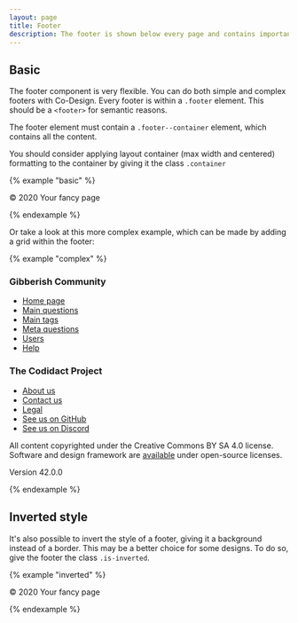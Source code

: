 ```yaml
---
layout: page
title: Footer
description: The footer is shown below every page and contains important links and legal information.
---
```


## Basic

The footer component is very flexible. You can do both simple and complex footers with Co-Design. Every footer is within a <code>.footer</code> element. This should be a <code>&lt;footer&gt;</code> for semantic reasons.

The footer element must contain a <code>.footer--container</code> element, which contains all the content.

You should consider applying layout container (max width and centered) formatting to the container by giving it the class <code>.container</code>

{% example "basic" %}
<footer class="footer">
    <div class="footer--container container">
        <p>&copy; 2020 Your fancy page</p>
    </div>
</footer>
{% endexample %}

Or take a look at this more complex example, which can be made by adding a grid within the footer:

{% example "complex" %}
<footer class="footer">
    <div class="footer--container container">
        <div class="grid">
            <div class="grid--cell is-6 is-12-md is-12-sm">
                <h3>Gibberish Community</h3>
                <ul>
                    <li><a href="#">Home page</a></li>
                    <li><a href="#">Main questions</a></li>
                    <li><a href="#">Main tags</a></li>
                    <li><a href="#">Meta questions</a></li>
                    <li><a href="#">Users</a></li>
                    <li><a href="#">Help</a></li>
                </ul>
            </div>
            <div class="grid--cell is-6 is-12-md is-12-sm">
                <h3>The Codidact Project</h3>
                <ul>
                    <li><a href="#">About us</a></li>
                    <li><a href="#">Contact us</a></li>
                    <li><a href="#">Legal</a></li>
                    <li><a href="#">See us on GitHub</a></li>
                    <li><a href="#">See us on Discord</a></li>
                </ul>
            </div>
        </div>
        <p>All content copyrighted under the Creative Commons BY SA 4.0 license. Software and design framework are <a href="#">available</a> under open-source licenses.</p>
        <p>Version 42.0.0</p>
    </div>
</footer>
{% endexample %}


## Inverted style

It's also possible to invert the style of a footer, giving it a background instead of a border. This may be a better choice for some designs. To do so, give the footer the class <code>.is-inverted</code>.

{% example "inverted" %}
<footer class="footer is-inverted">
    <div class="footer--container container">
        <p>&copy; 2020 Your fancy page</p>
    </div>
</footer>
{% endexample %}